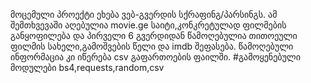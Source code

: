 მოცემული პროექტი ეხება ვებ-გვერდის სქრაფინგ/პარსინგს. ამ შემთხვევაში აღებულია movie.ge საიტი,კონკრეტულად ფილმების განყოფილება და პირველი 6 გვერდიდან წამოღებულია თითოეული ფილმის სახელი,გამოშვების წელი და imdb შეფასება. წამოღებული ინფორმაცია კი იწერება csv გაფართოების ფაილში.
#გამოყენებული მოდულები
bs4,requests,random,csv
